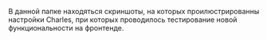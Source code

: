 В данной папке находяться скриншоты, на которых проилюстрированны настройки Charles, при которых проводилось тестирование новой функциональности на фронтенде.
